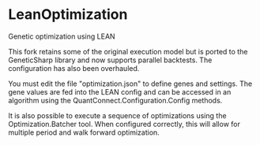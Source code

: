 # LeanOptimization
Genetic optimization using LEAN

This fork retains some of the original execution model but is ported to the GeneticSharp library and now supports parallel backtests. The configuration has also been overhauled.

You must edit the file "optimization.json" to define genes and settings. The gene values are fed into the LEAN config and can be accessed in an algorithm using the QuantConnect.Configuration.Config methods.

It is also possible to execute a sequence of optimizations using the Optimization.Batcher tool. When configured correctly, this will allow for multiple period and walk forward optimization. 
